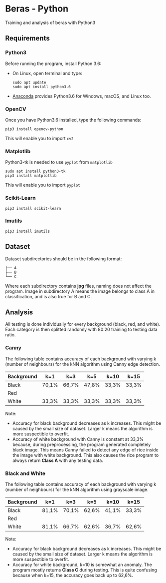 # Beras - Python
Training and analysis of beras with Python3

## Requirements

### Python3
Before running the program, install Python 3.6:
* On Linux, open terminal and type: 
  ```
  sudo apt update
  sudo apt install python3.6
  ```
* [Anaconda](https://www.continuum.io/downloads) provides Python3.6 for Windows, macOS, and Linux too.

### OpenCV
Once you have Python3.6 installed, type the following commands:
```
pip3 install opencv-python
```
This will enable you to import `cv2`

### Matplotlib
Python3-tk is needed to use `pyplot` from `matplotlib`
```
sudo apt install python3-tk
pip3 install matplotlib
```
This will enable you to import `pyplot`

### Scikit-Learn
```
pip3 install scikit-learn
```

### Imutils
```
pip3 install imutils
```

## Dataset
Dataset subdirectories should be in the following format:
```
├── A
├── B
└── C
```
Where each subdirectory contains **jpg** files, naming does not affect the program.
Image in subdirectory A means the image belongs to class A in classification, and is also true for B and C.

## Analysis
All testing is done individually for every background (black, red, and white). Each category is then splitted randomly with 80:20 training to testing data ratio.
### Canny
The following table contains accuracy of each background with varying k (number of neighbours) for the kNN algorithm using Canny edge detection.

| Background  | k=1 | k=3 | k=5 | k=10 | k=15 |
|:------------|:---:|:---:|:---:|:----:|:----:|
| Black       | 70,1% | 66,7% | 47,8% | 33,3% | 33,3% |
| Red         |     |     |     |      |      |
| White       | 33,3% | 33,3% | 33,3% | 33,3% | 33,3% |

Note:
- Accuracy for black background decreases as k increases. This might be caused by the small size of dataset. Larger k means the algorithm is more suspectible to overfit.
- Accuracy of white background with Canny is constant at 33,3% because, during preprocessing, the program generated completely black image. This means Canny failed to detect any edge of rice inside the image with white background. This also causes the rice program to always return **Class A** with any testing data.

### Black and White
The following table contains accuracy of each background with varying k (number of neighbours) for the kNN algorithm using grayscale image.

| Background  | k=1 | k=3 | k=5 | k=10 | k=15 |
|:------------|:---:|:---:|:---:|:----:|:----:|
| Black       | 81,1% | 70,1% | 62,6% | 41,1% | 33,3% |
| Red         |     |     |     |      |      |
| White       | 81,1% | 66,7% | 62,6% | 36,7% | 62,6% |

Note:
- Accuracy for black background decreases as k increases. This might be caused by the small size of dataset. Larger k means the algorithm is more suspectible to overfit.
- Accuracy for white background, k=10 is somewhat an anomaly. The program mostly returns **Class C** during testing. This is quite confusing because when k=15, the accuracy goes back up to 62,6%.